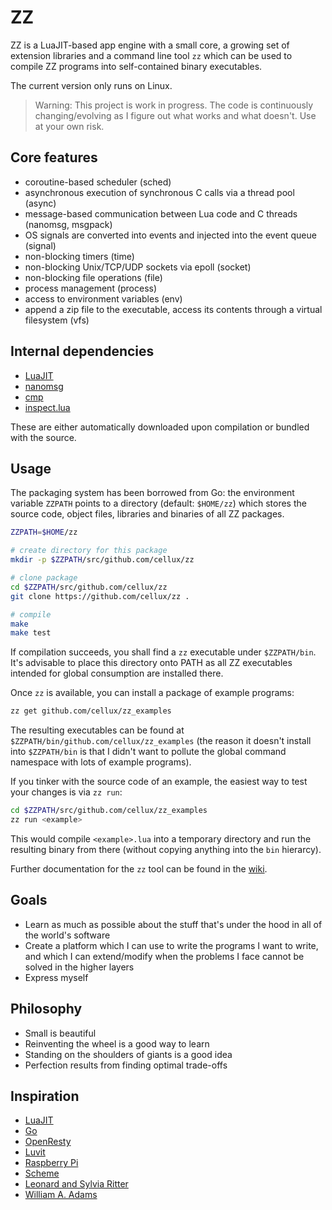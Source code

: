# ZZ

ZZ is a LuaJIT-based app engine with a small core, a growing set of extension libraries and a command line tool `zz` which can be used to compile ZZ programs into self-contained binary executables.

The current version only runs on Linux.

> Warning: This project is work in progress. The code is continuously changing/evolving as I figure out what works and what doesn't. Use at your own risk.

## Core features

* coroutine-based scheduler (sched)
* asynchronous execution of synchronous C calls via a thread pool (async)
* message-based communication between Lua code and C threads (nanomsg, msgpack)
* OS signals are converted into events and injected into the event queue (signal)
* non-blocking timers (time)
* non-blocking Unix/TCP/UDP sockets via epoll (socket)
* non-blocking file operations (file)
* process management (process)
* access to environment variables (env)
* append a zip file to the executable, access its contents through a virtual filesystem (vfs)

## Internal dependencies

* [LuaJIT](http://luajit.org/)
* [nanomsg](http://nanomsg.org/)
* [cmp](https://github.com/camgunz/cmp)
* [inspect.lua](https://github.com/kikito/inspect.lua)

These are either automatically downloaded upon compilation or bundled with the source.

## Usage

The packaging system has been borrowed from Go: the environment variable `ZZPATH` points to a directory (default: `$HOME/zz`) which stores the source code, object files, libraries and binaries of all ZZ packages.

```bash
ZZPATH=$HOME/zz

# create directory for this package
mkdir -p $ZZPATH/src/github.com/cellux/zz

# clone package
cd $ZZPATH/src/github.com/cellux/zz
git clone https://github.com/cellux/zz .

# compile
make
make test
```

If compilation succeeds, you shall find a `zz` executable under `$ZZPATH/bin`. It's advisable to place this directory onto PATH as all ZZ executables intended for global consumption are installed there.

Once `zz` is available, you can install a package of example programs:

```bash
zz get github.com/cellux/zz_examples
```

The resulting executables can be found at `$ZZPATH/bin/github.com/cellux/zz_examples` (the reason it doesn't install into `$ZZPATH/bin` is that I didn't want to pollute the global command namespace with lots of example programs).

If you tinker with the source code of an example, the easiest way to test your changes is via `zz run`:

```bash
cd $ZZPATH/src/github.com/cellux/zz_examples
zz run <example>
```

This would compile `<example>.lua` into a temporary directory and run the resulting binary from there (without copying anything into the `bin` hierarcy).

Further documentation for the `zz` tool can be found in the [wiki](zz.txt).

## Goals

* Learn as much as possible about the stuff that's under the hood in all of the world's software
* Create a platform which I can use to write the programs I want to write, and which I can extend/modify when the problems I face cannot be solved in the higher layers
* Express myself

## Philosophy

* Small is beautiful
* Reinventing the wheel is a good way to learn
* Standing on the shoulders of giants is a good idea
* Perfection results from finding optimal trade-offs

## Inspiration

* [LuaJIT](https://luajit.org/)
* [Go](https://golang.org/)
* [OpenResty](https://openresty.org/)
* [Luvit](https://luvit.io/)
* [Raspberry Pi](https://www.raspberrypi.org/)
* [Scheme](http://www.schemers.org/Documents/Standards/R5RS/)
* [Leonard and Sylvia Ritter](http://www.duangle.com/)
* [William A. Adams](https://williamaadams.wordpress.com/)
